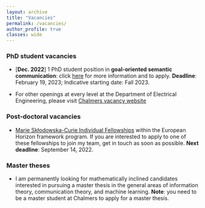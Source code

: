 ```yaml
---
layout: archive
title: "Vacancies"
permalink: /vacancies/
author_profile: true
classes: wide
---
```


### PhD student vacancies

- [**Dec. 2022**] 1 PhD student position in **goal-oriented semantic communication**: click [here](https://www.chalmers.se/en/about-chalmers/work-with-us/vacancies/?rmpage=job&rmjob=11269&rmlang=UK) for more information and to apply. **Deadline**: February 19, 2023; Indicative starting date: Fall 2023.
<!-- - [**Jan. 2020**] PhD student position available: ``[generalization bounds for deep neural network: design and insights](https://www.chalmers.se/en/about-chalmers/Working-at-Chalmers/Vacancies/Pages/default.aspx?rmpage=job&rmjob=8281)''. Deadline: **Mar. 6, 2020**. Note: this is part of a broad recruitment at Chalmers in the field of mathematics for artificial intelligence. A total of six PhD students will be recruited. -->

<!-- - [**Sep. 2022**] PhD student position in **[information-theoretic generalization bounds]({% post_url 2022-06-13-wasp %})**: contact me per email if you are interested (attach cv, grades, and motivation letter) --> 

<!-- - [**Sep. 2022**] 2 PhD student positions in **machine learning over wireless networks**: click [here](https://www.chalmers.se/en/about-chalmers/Working-at-Chalmers/Vacancies/Pages/default.aspx?rmpage=job&rmjob=10910&rmlang=UK) for more information and to apply. **Deadline**: October 31 -->
- For other openings at every level at the Department of Electrical Engineering, please visit [Chalmers vacancy website](https://www.chalmers.se/en/about-chalmers/work-with-us/vacancies/)

### Post-doctoral vacancies

<!-- - [**Jan. 2020**] I am looking for a postdoctoral researcher interested in working on the following project: ``[resilient and secure delay-critical edge computing](https://www.chalmers.se/en/about-chalmers/Working-at-Chalmers/Vacancies/Pages/default.aspx?rmpage=job&rmjob=8237&rmlang=UK)''. Deadline (extended): **Feb. 29, 2020** -->

<!-- - [**Nov. 2018**] I have two postdoctoral vacancies in the field of [secure and private machine-type communications](http://www.chalmers.se/en/about-chalmers/Working-at-Chalmers/Vacancies/Pages/default.aspx?rmpage=job&rmjob=6928) and [information-theoretic methods for deep learning](http://www.chalmers.se/en/about-chalmers/Working-at-Chalmers/Vacancies/Pages/default.aspx?rmpage=job&rmjob=6918)); deadline for applications: **January 5, 2019**. -->

- [Marie Skłodowska-Curie Individual Fellowships](https://ec.europa.eu/info/funding-tenders/opportunities/portal/screen/opportunities/topic-details/horizon-msca-2022-pf-01-01;callCode=null;freeTextSearchKeyword=;matchWholeText=true;typeCodes=1,0;statusCodes=31094501,31094502,31094503;programmePeriod=2021%20-%202027;programCcm2Id=43108390;programDivisionCode=43108473;focusAreaCode=null;destination=null;mission=null;geographicalZonesCode=null;programmeDivisionProspect=null;startDateLte=null;startDateGte=null;crossCuttingPriorityCode=null;cpvCode=null;performanceOfDelivery=null;sortQuery=sortStatus;orderBy=asc;onlyTenders=false;topicListKey=topicSearchTablePageState) within the European Horizon framework program. If you are interested to apply to one of these fellowships to join my team, get in touch as soon as possible. **Next deadline**: September 14, 2022.

### Master theses

- I am permanently looking for mathematically inclined candidates interested in pursuing a master thesis in the general areas of information theory, communication theory, and machine learning. **Note**: you need to be a master student at Chalmers to apply for a master thesis.
